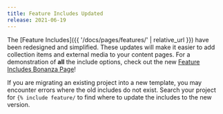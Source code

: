 ```yaml
---
title: Feature Includes Updated
release: 2021-06-19
---
```


The [Feature Includes]({{ '/docs/pages/features/' | relative_url }}) have been redesigned and simplified.
These updates will make it easier to add collection items and external media to your content pages.
For a demonstration of **all** the include options, check out the new [Feature Includes Bonanza Page](https://collectionbuilder.github.io/collectionbuilder-gh/feature_options.html)!

If you are migrating an existing project into a new template, you may encounter errors where the old includes do not exist. 
Search your project for `{% include feature/` to find where to update the includes to the new version.
 